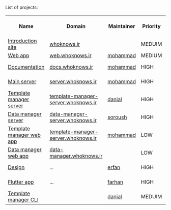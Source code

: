List of projects:

<table>
  <tr>
    <th> Name </th>
    <th> Domain </th>
    <th> Maintainer </th>
    <th> Priority </th>
    <th> Status </th>
    <th> Progress for Demo </th>
  </tr>
  
  <tr>
    <td> <a href="www.github.com/online6731/whoknows-intro-web"> Introduction site </a> </td>
    <td> <a href="www.whoknows.ir"> whoknows.ir </a> </td>
    <td>  </td>
    <td> MEDUIM </td>
    <td> NOT STARTED </td>
    <td> 0% </td>
    
  </tr>
  
  <tr>
    <td> <a href="www.github.com/online6731/whoknows-web"> Web app </a> </td>
    <td> <a href="www.web.whoknows.ir"> web.whoknows.ir </a> </td>
    <td> <a href="www.github.com/online6731"> mohammad </a> </td>
    <td> MEDIUM </td>
    <td> SUSPENDED </td>
    <td> 20% </td>
  </tr>
  
  <tr>
    <td> <a href="www.github.com/online6731/whoknows"> Documentation </a> </td>
    <td> <a href="www.docs.whoknows.ir"> docs.whoknows.ir </a> </td>
    <td> <a href="https://github.com/online6731"> mohammad </a> </td>
    <td> HIGH </td>
    <td> IN PROGRESS </td>
    <td> 30% </td>
  </tr>
   
  <tr>
    <td> <a href="www.github.com/online6731/whoknwos-server"> Main server </a> </td>
    <td> <a href="www.server.whoknows.ir"> server.whoknows.ir </a> </td>
    <td> <a href="https://github.com/online6731"> mohammad </a> </td>
    <td> HIGH </td>
    <td> IN PROGRESS </td>
    <td> 80% </td>
  </tr>
  
  <tr>
    <td> <a href="www.github.com/danialkeimasi/whoknows-template-manager"> Template manager server </a> </td>
    <td> <a href="www.template-manager-server.whoknows.ir"> template-manager-server.whoknows.ir </a> </td>
    <td> <a href="https://github.com/danialkeimasi"> danial </a> </td>
    <td> HIGH </td>
    <td> IN PROGRESS </td>
    <td> 80% </td>
  </tr>
  
  <tr>
    <td> <a href="www.github.com/soroush-mim/whoknows-data-manager"> Data manager server </a> </td>
    <td> <a href="www.data-manager-server.whoknows.ir"> data-manager-server.whoknows.ir </a> </td>
    <td> <a href="www.github.com/soroush-mim"> soroush </a> </td>
    <td> HIGH </td>
    <td> SUSPENDED </td>
    <td> 50% </td>
  </tr>
  
  <tr>
    <td> <a href="www.github.com/online6731/whoknows-template-manager-ui"> Template manager web app </a> </td>
    <td> <a href="www.template-manager-server.whoknows.ir"> template-manager-server.whoknows.ir </a> </td>
    <td> <a href="https://github.com/online6731"> mohammad </a> </td>
    <td> LOW </td>
    <td> IN PROGRESS </td>
    <td> 35% </td>
  </tr>
  
  <tr>
    <td> <a href=""> Data manager web app </a> </td>
    <td> <a href="www.data-manager.whoknows.ir"> data-manager.whoknows.ir </a> </td>
    <td>  </td>
    <td> LOW </td>
    <td> NOT STARTED </td>
    <td> 0% </td>
  </tr>
  
  <tr>
    <td> <a href="www.github.com/efi77/guessit-design"> Design </a> </td>
    <td> ... </td>
    <td> <a href="www.github.com/efi77"> erfan </a> </td>
    <td> HIGH </td>
    <td> IN PROGRESS </td>
    <td> 70% </td>
  </tr>
  
  <tr>
    <td> <a href="www.github.com/farhansn/guessit-flutter"> Flutter app </a> </td>
    <td> ... </td>
    <td> <a href="www.github.com/farhansn"> farhan </a> </td>
    <td> HIGH </td>
    <td> IN PROGRESS </td>
    <td> 70% </td>
  </tr>
  
  <tr>
    <td> <a href="www.github.com/danialkeimasi/whoknows-cli"> Template manager CLI </a> </td>
    <td>  </td>
    <td> <a href="https://github.com/danialkeimasi"> danial </a> </td>
    <td> MEDUIM </td>
    <td> IN PROGRESS </td>
    <td> 90% </td>
  </tr>

</table>
